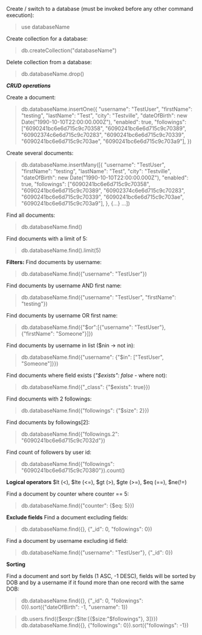 Create / switch to a database (must be invoked before any other command execution): 
> use databaseName

Create collection for a database: 
> db.createCollection("databaseName")

Delete collection from a database: 
> db.databaseName.drop()



***CRUD operations***

Create a document:
> db.databaseName.insertOne({
"username": "TestUser",
"firstName": "testing",
"lastName": "Test",
"city": "Testville",
"dateOfBirth": new Date("1990-10-10T22:00:00.000Z"),
"enabled": true,
"followings": ["6090241bc6e6d715c9c70358", "6090241bc6e6d715c9c70389", "60902374c6e6d715c9c70283", "6090241bc6e6d715c9c70339", "6090241bc6e6d715c9c703ae", "6090241bc6e6d715c9c703a9"],
})

Create several documents:
> db.databaseName.insertMany([{
"username": "TestUser",
"firstName": "testing",
"lastName": "Test",
"city": "Testville",
"dateOfBirth": new Date("1990-10-10T22:00:00.000Z"),
"enabled": true,
"followings": ["6090241bc6e6d715c9c70358", "6090241bc6e6d715c9c70389", "60902374c6e6d715c9c70283", "6090241bc6e6d715c9c70339", "6090241bc6e6d715c9c703ae", "6090241bc6e6d715c9c703a9"],
}, 
{...} 
...])




Find all documents:
> db.databaseName.find()

Find documents with a limit of 5:
> db.databaseName.find().limit(5)


**Filters:**
Find documents by username:
> db.databaseName.find({"username": "TestUser"})

Find documents by username AND first name:
> db.databaseName.find({"username": "TestUser", "firstName": "testing"})

Find documents by username OR first name:
> db.databaseName.find({"$or":[{"username": "TestUser"}, {"firstName": "Someone"}]})

Find documents by username in list ($nin -> not in):
> db.databaseName.find({"username": {"$in": ["TestUser", "Someone"]}})

Find documents where field exists (*"$exists": false* - where not):
> db.databaseName.find({"_class": {"$exists": true}})

Find documents with 2 followings:
> db.databaseName.find({"followings": {"$size": 2}})

Find documents by followings[2]:
> db.databaseName.find({"followings.2": "6090241bc6e6d715c9c7032d"}) 

Find count of followers by user id:
> db.databaseName.find({"followings": "6090241bc6e6d715c9c70380"}).count() 

**Logical operators**
$lt (<), $lte (<=), $gt (>), $gte (>=), $eq (==), $ne(!=)

Find a document by counter where counter == 5:
> db.databaseName.find({"counter": {$eq: 5}})


**Exclude fields**
Find a document excluding fields:
> db.databaseName.find({}, {"_id": 0, "followings": 0})

Find a document by username excluding id field:
> db.databaseName.find({"username": "TestUser"}, {"_id": 0})


**Sorting**

Find a document and sort by fields (1 ASC, -1 DESC), fields will be sorted by DOB and by a username 
if it found more than one record with the same DOB:
> db.databaseName.find({}, {"_id": 0, "followings": 0}).sort({"dateOfBirth": -1, "username": 1})


> db.users.find({$expr:{$lte:[{$size:"$followings"}, 3]}})
> db.databaseName.find({}, {"followings": 0}).sort({"followings": -1})